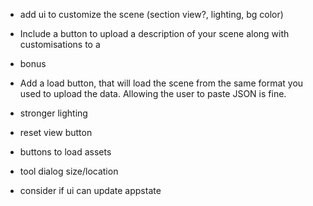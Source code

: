 - add ui to customize the scene (section view?, lighting, bg color)
- Include a button to upload a description of your scene along with customisations to a
- bonus
- Add a load button, that will load the scene from the same format you used to upload
the data. Allowing the user to paste JSON is fine.

- stronger lighting
- reset view button
- buttons to load assets
- tool dialog size/location
- consider if ui can update appstate
